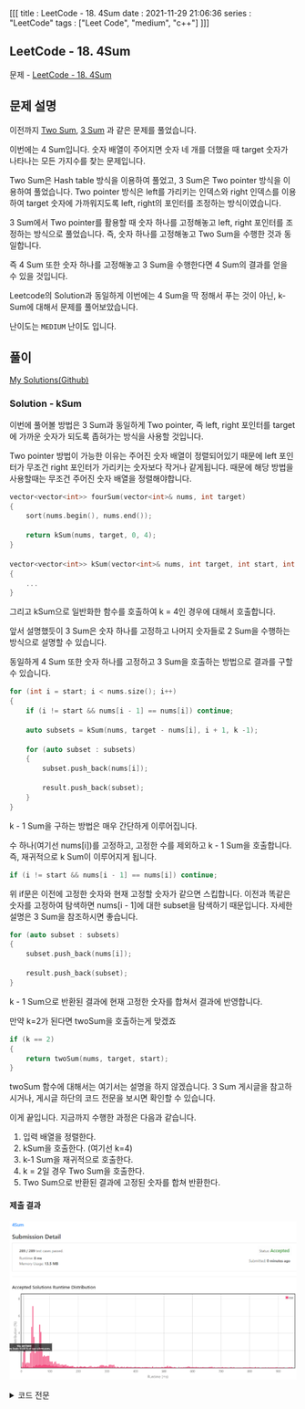 [[[
title : LeetCode - 18. 4Sum
date : 2021-11-29 21:06:36
series : "LeetCode"
tags : ["Leet Code", "medium", "c++"]
]]]

## LeetCode - 18. 4Sum
문제 - [LeetCode - 18. 4Sum](https://leetcode.com/problems/4sum/)

## 문제 설명
이전까지 [Two Sum](https://jaehee.dev/#/post/1), [3 Sum](https://jaehee.dev/#/post/15) 과 같은 문제를 풀었습니다.

이번에는 4 Sum입니다. 숫자 배열이 주어지면 숫자 네 개를 더했을 때 target 숫자가 나타나는 모든 가지수를 찾는 문제입니다. 

Two Sum은 Hash table 방식을 이용하여 풀었고, 3 Sum은 Two pointer 방식을 이용하여 풀었습니다. Two pointer 방식은 left를 가리키는 인덱스와 right 인덱스를 이용하여 target 숫자에 가까워지도록 left, right의 포인터를 조정하는 방식이였습니다.

3 Sum에서 Two pointer를 활용할 때 숫자 하나를 고정해놓고 left, right 포인터를 조정하는 방식으로 풀었습니다. 즉, 숫자 하나를 고정해놓고 Two Sum을 수행한 것과 동일합니다.

즉 4 Sum 또한 숫자 하나를 고정해놓고 3 Sum을 수행한다면 4 Sum의 결과를 얻을 수 있을 것입니다.

Leetcode의 Solution과 동일하게 이번에는 4 Sum을 딱 정해서 푸는 것이 아닌, k-Sum에 대해서 문제를 풀어보았습니다.

난이도는 `MEDIUM` 난이도 입니다.

## 풀이
[My Solutions(Github)](https://github.com/LDobac/leetcode/tree/master/18.%204Sum)

### Solution - kSum

이번에 풀어볼 방법은 3 Sum과 동일하게 Two pointer, 즉 left, right 포인터를 target에 가까운 숫자가 되도록 좁혀가는 방식을 사용할 것입니다. 

Two pointer 방법이 가능한 이유는 주어진 숫자 배열이 정렬되어있기 때문에 left 포인터가 무조건 right 포인터가 가리키는 숫자보다 작거나 같게됩니다. 때문에 해당 방법을 사용할때는 무조건 주어진 숫자 배열을 정렬해야합니다.

```c++
vector<vector<int>> fourSum(vector<int>& nums, int target) 
{
    sort(nums.begin(), nums.end());

    return kSum(nums, target, 0, 4);
}

vector<vector<int>> kSum(vector<int>& nums, int target, int start, int k)
{
    ...
}
```

그리고 kSum으로 일반화한 함수를 호출하여 k = 4인 경우에 대해서 호출합니다.

앞서 설명했듯이 3 Sum은 숫자 하나를 고정하고 나머지 숫자들로 2 Sum을 수행하는 방식으로 설명할 수 있습니다.

동일하게 4 Sum 또한 숫자 하나를 고정하고 3 Sum을 호출하는 방법으로 결과를 구할 수 있습니다.

```c++
for (int i = start; i < nums.size(); i++)
{
    if (i != start && nums[i - 1] == nums[i]) continue;

    auto subsets = kSum(nums, target - nums[i], i + 1, k -1);

    for (auto subset : subsets)
    {
        subset.push_back(nums[i]);

        result.push_back(subset);
    }
}
```

k - 1 Sum을 구하는 방법은 매우 간단하게 이루어집니다.

수 하나(여기선 nums[i])를 고정하고, 고정한 수를 제외하고 k - 1 Sum을 호출합니다. 즉, 재귀적으로 k Sum이 이루어지게 됩니다.

```c++
if (i != start && nums[i - 1] == nums[i]) continue;
```

위 if문은 이전에 고정한 숫자와 현재 고정할 숫자가 같으면 스킵합니다. 이전과 똑같은 숫자를 고정하여 탐색하면 nums[i - 1]에 대한 subset을 탐색하기 때문입니다. 자세한 설명은 3 Sum을 참조하시면 좋습니다.

```c++
for (auto subset : subsets)
{
    subset.push_back(nums[i]);

    result.push_back(subset);
}
```

k - 1 Sum으로 반환된 결과에 현재 고정한 숫자를 합쳐서 결과에 반영합니다.

만약 k=2가 된다면 twoSum을 호출하는게 맞겠죠
```c++
if (k == 2)
{
    return twoSum(nums, target, start);
}
```

twoSum 함수에 대해서는 여기서는 설명을 하지 않겠습니다. 3 Sum 게시글을 참고하시거나, 게시글 하단의 코드 전문을 보시면 확인할 수 있습니다.

이게 끝입니다. 지금까지 수행한 과정은 다음과 같습니다.
1. 입력 배열을 정렬한다.
2. kSum을 호출한다. (여기선 k=4)
3. k-1 Sum을 재귀적으로 호출한다.
4. k = 2일 경우 Two Sum을 호출한다.
5. Two Sum으로 반환된 결과에 고정된 숫자를 합쳐 반환한다. 

#### 제출 결과
![Solution 1 result](./assets/images/leet_code/18/result_1.png)

<details>
<summary>코드 전문</summary>

```c++
class Solution 
{
public:
    vector<vector<int>> fourSum(vector<int>& nums, int target) 
    {
        sort(nums.begin(), nums.end());

        return kSum(nums, target, 0, 4);
    }

    vector<vector<int>> kSum(vector<int>& nums, int target, int start, int k)
    {
        vector<vector<int>> result;

        if (start >= nums.size())
        {
            return result;
        }

        int average = target / k;

        if  (nums[start] > average || average > nums.back()) 
        {
            return result;
        }

        if (k == 2)
        {
            return twoSum(nums, target, start);
        }

        for (int i = start; i < nums.size(); i++)
        {
            if (i != start && nums[i - 1] == nums[i]) continue;

            auto subsets = kSum(nums, target - nums[i], i + 1, k -1);

            for (auto subset : subsets)
            {
                subset.push_back(nums[i]);

                result.push_back(subset);
            }
        }
        
        return result;
    }

    vector<vector<int>> twoSum(vector<int>& nums, int target, int start)
    {
        vector<vector<int>> result;

        int left = start;
        int right = nums.size() - 1;

        while (left < right)
        {
            int sum = nums[left] + nums[right];

            if (sum < target)
            {
                left++;
            }
            else if (sum > target)
            {
                right--;
            }
            else
            {
                 result.push_back({nums[left], nums[right]});

                left++;
                while (nums[left] == nums[left - 1] && left < right) left++;
            }
        }

        return result;
    }
};
```

</details>

